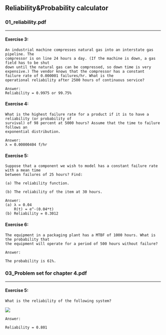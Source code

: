 ## Reliability&Probability calculator

### 01_reliability.pdf

---
#### Exercise 3:
```
An industrial machine compresses natural gas into an interstate gas pipeline. The 
compressor is on line 24 hours a day. (If the machine is down, a gas field has to be shut 
down until the natural gas can be compressed, so down time is very expensive.) The vendor knows that the compressor has a constant failure rate of 0.000001 failures/hr. What is the 
operational reliability after 2500 hours of continuous service?

Answer: 
Reliability = 0.9975 or 99.75% 
```
#### Exercise 4:
```
What is the highest failure rate for a product if it is to have a reliability (or probability of 
survival) of 98 percent at 5000 hours? Assume that the time to failure follows an 
exponential distribution.

Answer: 
λ = 0.00000404 f/hr 
```
#### Exercise 5:
```
Suppose that a component we wish to model has a constant failure rate with a mean time 
between failures of 25 hours? Find:

(a) The reliability function. 

(b) The reliability of the item at 30 hours.

Answer: 
(a) λ = 0.04
    R(t) = e^-(0.04*t)
(b) Reliability = 0.3012
```

#### Exercise 6:
```
The equipment in a packaging plant has a MTBF of 1000 hours. What is the probability that 
the equipment will operate for a period of 500 hours without failure?

Answer: 
 
The probability is 61%. 
```
### 03_Problem set for chapter 4.pdf

---

#### Exercise 5:
```
What is the reliability of the following system?
```
![](https://github.com/ekaterinatrofa/BSI_calculator/blob/master/Reliability%26Probability%20calculator/img.png)

```
Answer:

Reliability = 0.801 
```


